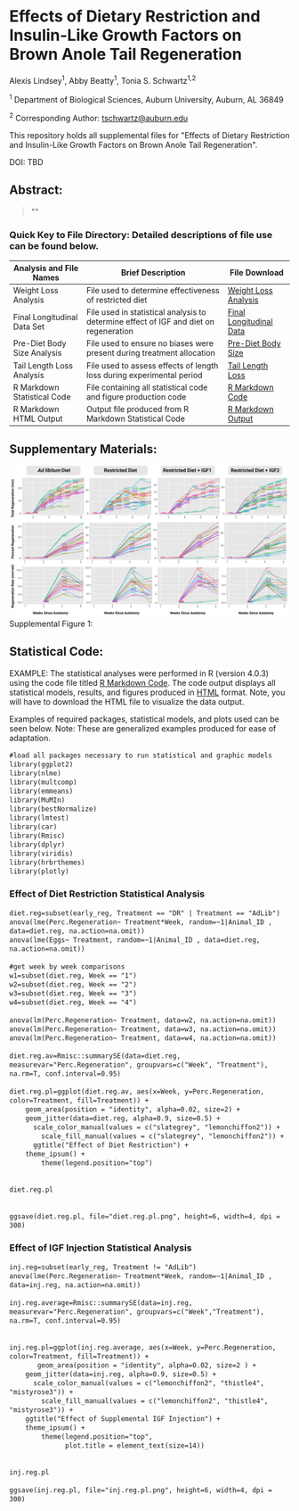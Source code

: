 # Effects of Dietary Restriction and Insulin-Like Growth Factors on Brown Anole Tail Regeneration 
 
 Alexis Lindsey<sup>1</sup>, Abby Beatty<sup>1</sup>, Tonia S. Schwartz<sup>1,2</sup>
 
<sup>1</sup> Department of Biological Sciences, Auburn University, Auburn, AL 36849 

<sup>2</sup> Corresponding Author: tschwartz@auburn.edu 

This repository holds all supplemental files for "Effects of Dietary Restriction and Insulin-Like Growth Factors on Brown Anole Tail Regeneration".

DOI: TBD


## Abstract: 
> ""

### Quick Key to File Directory: Detailed descriptions of file use can be found below.
Analysis and File Names| Brief Description | File Download
-------------------------------------|------------------------------------ | -----------------------------------------------------
Weight Loss Analysis           | File used to determine effectiveness of restricted diet | [Weight Loss Analysis](WL.analysis.csv)
Final Longitudinal Data Set    | File used in statistical analysis to determine effect of IGF and diet on regeneration | [Final Longitudinal Data](R.analysis.currated.csv)
Pre-Diet Body Size Analysis    | File used to ensure no biases were present during treatment allocation | [Pre-Diet Body Size](Pre.Diet.Measures.csv)
Tail Length Loss Analysis      | File used to assess effects of length loss during experimental period  | [Tail Length Loss](LengthLossAnalysis.csv)
R Markdown Statistical Code    | File containing all statistical code and figure production code        | [R Markdown Code](Regeneration.Diet.IGFs_Final_currated_data.Rmd)
R Markdown HTML Output         | Output file produced from R Markdown Statistical Code    | [R Markdown Output](Regeneration.Diet.IGFs_Final_currated_data.html)


## Supplementary Materials: 

<img src="Supplemental Fig. (2).png" width="1000">
Supplemental Figure 1: 


## Statistical Code:

EXAMPLE: The statistical analyses were performed in R (version 4.0.3) using the code file titled [R Markdown Code](Regeneration.Diet.IGFs_Final_currated_data.Rmd). The code output displays all statistical models, results, and figures produced in [HTML](Regeneration.Diet.IGFs_Final_currated_data.html) format. Note, you will have to download the HTML file to visualize the data output. 

Examples of required packages, statistical models, and plots used can be seen below. Note: These are generalized examples produced for ease of adaptation.  

```{ruby}
#load all packages necessary to run statistical and graphic models
library(ggplot2)
library(nlme)
library(multcomp)
library(emmeans)
library(MuMIn)
library(bestNormalize)
library(lmtest)
library(car)
library(Rmisc)
library(dplyr)
library(viridis)
library(hrbrthemes)
library(plotly)
```

### Effect of Diet Restriction Statistical Analysis 
```{ruby}
diet.reg=subset(early_reg, Treatment == "DR" | Treatment == "AdLib")
anova(lme(Perc.Regeneration~ Treatment*Week, random=~1|Animal_ID , data=diet.reg, na.action=na.omit))
anova(lme(Eggs~ Treatment, random=~1|Animal_ID , data=diet.reg, na.action=na.omit))

#get week by week comparisons
w1=subset(diet.reg, Week == "1")
w2=subset(diet.reg, Week == "2")
w3=subset(diet.reg, Week == "3")
w4=subset(diet.reg, Week == "4")

anova(lm(Perc.Regeneration~ Treatment, data=w2, na.action=na.omit))
anova(lm(Perc.Regeneration~ Treatment, data=w3, na.action=na.omit))
anova(lm(Perc.Regeneration~ Treatment, data=w4, na.action=na.omit))

diet.reg.av=Rmisc::summarySE(data=diet.reg, measurevar="Perc.Regeneration", groupvars=c("Week", "Treatment"), na.rm=T, conf.interval=0.95)

diet.reg.pl=ggplot(diet.reg.av, aes(x=Week, y=Perc.Regeneration, color=Treatment, fill=Treatment)) +
    geom_area(position = "identity", alpha=0.02, size=2) +
    geom_jitter(data=diet.reg, alpha=0.9, size=0.5) +
      scale_color_manual(values = c("slategrey", "lemonchiffon2")) +
        scale_fill_manual(values = c("slategrey", "lemonchiffon2")) +
      ggtitle("Effect of Diet Restriction") +
    theme_ipsum() +
        theme(legend.position="top") 


diet.reg.pl


ggsave(diet.reg.pl, file="diet.reg.pl.png", height=6, width=4, dpi = 300)
```
### Effect of IGF Injection Statistical Analysis 
```{ruby}
inj.reg=subset(early_reg, Treatment != "AdLib")
anova(lme(Perc.Regeneration~ Treatment*Week, random=~1|Animal_ID , data=inj.reg, na.action=na.omit))

inj.reg.average=Rmisc::summarySE(data=inj.reg, measurevar="Perc.Regeneration", groupvars=c("Week","Treatment"), na.rm=T, conf.interval=0.95)


inj.reg.pl=ggplot(inj.reg.average, aes(x=Week, y=Perc.Regeneration, color=Treatment, fill=Treatment)) +
       geom_area(position = "identity", alpha=0.02, size=2 ) +
    geom_jitter(data=inj.reg, alpha=0.9, size=0.5) +
      scale_color_manual(values = c("lemonchiffon2", "thistle4", "mistyrose3")) +
        scale_fill_manual(values = c("lemonchiffon2", "thistle4", "mistyrose3")) +
    ggtitle("Effect of Supplemental IGF Injection") +
    theme_ipsum() +
        theme(legend.position="top",
              plot.title = element_text(size=14)) 


inj.reg.pl

ggsave(inj.reg.pl, file="inj.reg.pl.png", height=6, width=4, dpi = 300)
```
